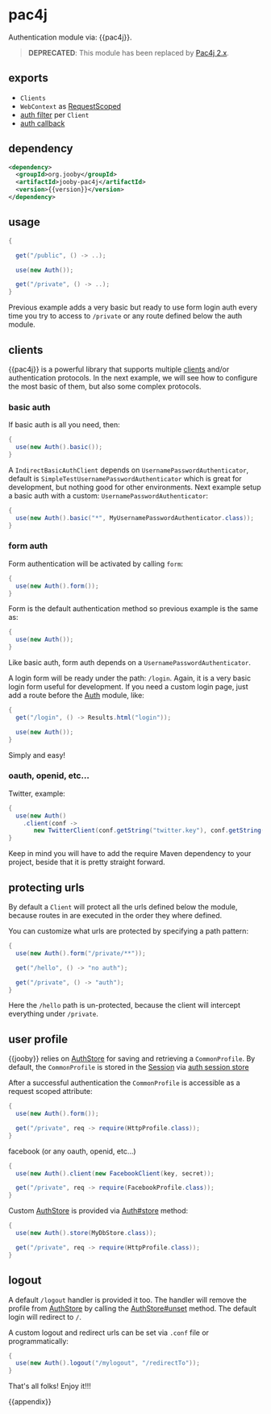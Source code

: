 # pac4j

Authentication module via: {{pac4j}}.


> **DEPRECATED**: This module has been replaced by [Pac4j 2.x](/doc/pac4j2).


## exports

* ```Clients```
* ```WebContext``` as [RequestScoped]({{defdocs}}/RequestedScoped.html)
* [auth filter]({{defdocs}}/Route.Filter.html) per ```Client```
* [auth callback]({{defdocs}}/Route.Filter.html)

## dependency

```xml
<dependency>
  <groupId>org.jooby</groupId>
  <artifactId>jooby-pac4j</artifactId>
  <version>{{version}}</version>
</dependency>
```

## usage

```java
{

  get("/public", () -> ..);

  use(new Auth());

  get("/private", () -> ..);
}
```

Previous example adds a very basic but ready to use form login auth every time you try to
access to ```/private``` or any route defined below the auth module.


## clients
{{pac4j}} is a powerful library that supports multiple [clients](http://www.pac4j.org/docs/clients.html) and/or authentication protocols. In
the next example, we will see how to configure the most basic of them, but also some complex protocols.

### basic auth

If basic auth is all you need, then:


```java
{
  use(new Auth().basic());
}
```

A ```IndirectBasicAuthClient``` depends on ```UsernamePasswordAuthenticator```, default is
```SimpleTestUsernamePasswordAuthenticator``` which is great for development, but nothing good
for other environments. Next example setup a basic auth with a custom:
```UsernamePasswordAuthenticator```:

```java
{
  use(new Auth().basic("*", MyUsernamePasswordAuthenticator.class));
}
```

### form auth
Form authentication will be activated by calling ```form```:

```java
{
  use(new Auth().form());
}
```

Form is the default authentication method so previous example is the same as:

```java
{
  use(new Auth());
}
```

Like basic auth, form auth depends on a ```UsernamePasswordAuthenticator```.

A login form will be ready under the path: ```/login```. Again, it is a very basic login
form useful for development. If you need a custom login page, just add a route before the
[Auth]({{defdocs}}/pac4j/Auth.html) module, like:
</p>

```java
{
  get("/login", () -> Results.html("login"));

  use(new Auth());
}
```

Simply and easy!

### oauth, openid, etc...

Twitter, example:

```java
{
  use(new Auth()
    .client(conf ->
       new TwitterClient(conf.getString("twitter.key"), conf.getString("twitter.secret"))));
}
```

Keep in mind you will have to add the require Maven dependency to your project, beside that it is
pretty straight forward.


## protecting urls

By default a ```Client``` will protect all the urls defined below the module, because routes in
are executed in the order they where defined.

You can customize what urls are protected by specifying a path pattern:

```java
{
  use(new Auth().form("/private/**"));

  get("/hello", () -> "no auth");

  get("/private", () -> "auth");
}
```

Here the ```/hello``` path is un-protected, because the client will intercept everything
under ```/private```.

## user profile

{{jooby}} relies on [AuthStore]({{defdocs}}/pac4j/AuthStore.html) for saving and retrieving a ```CommonProfile```. By default,
the ```CommonProfile``` is stored in the [Session]({{defcods}}/pac4j/Session.html) via [auth session store]({{defcods}}/pac4j/AuthSessionStore.html)

After a successful authentication the ```CommonProfile``` is accessible as a request scoped attribute:

```java
{
  use(new Auth().form());

  get("/private", req -> require(HttpProfile.class));
}
```

facebook (or any oauth, openid, etc...)

```java
{
  use(new Auth().client(new FacebookClient(key, secret));

  get("/private", req -> require(FacebookProfile.class));
}
```

Custom [AuthStore]({{defdocs}}/pac4j/AuthStore.html) is provided via [Auth#store]({{defdocs}}/pac4j/Auth.html) method:

```java
{
  use(new Auth().store(MyDbStore.class));

  get("/private", req -> require(HttpProfile.class));
}
```

## logout

A default ```/logout``` handler is provided it too. The handler will remove the profile
from [AuthStore]({{defdocs}}/pac4j/AuthStore.html) by calling the [AuthStore#unset]({{defdocs}}/pac4j/AuthStore.html) method. The default login
will redirect to ```/```.

A custom logout and redirect urls can be set via ```.conf``` file or programmatically:

```java
{
  use(new Auth().logout("/mylogout", "/redirectTo"));
}
```

That's all folks! Enjoy it!!!

{{appendix}}

